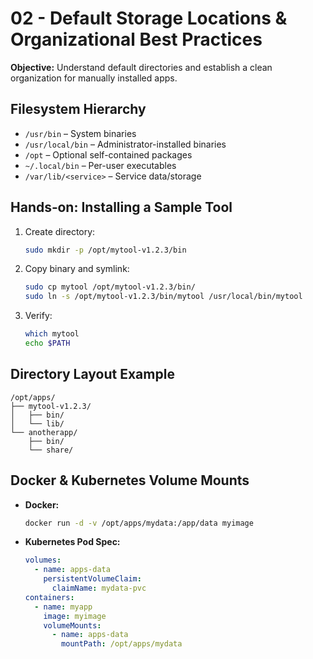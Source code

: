 # 02 - Default Storage Locations & Organizational Best Practices

**Objective:** Understand default directories and establish a clean organization for manually installed apps.

## Filesystem Hierarchy

- `/usr/bin` – System binaries  
- `/usr/local/bin` – Administrator-installed binaries  
- `/opt` – Optional self-contained packages  
- `~/.local/bin` – Per-user executables  
- `/var/lib/<service>` – Service data/storage  

## Hands‑on: Installing a Sample Tool

1. Create directory:
   ```bash
   sudo mkdir -p /opt/mytool-v1.2.3/bin
   ```
2. Copy binary and symlink:
   ```bash
   sudo cp mytool /opt/mytool-v1.2.3/bin/
   sudo ln -s /opt/mytool-v1.2.3/bin/mytool /usr/local/bin/mytool
   ```
3. Verify:
   ```bash
   which mytool
   echo $PATH
   ```

## Directory Layout Example

```
/opt/apps/
├── mytool-v1.2.3/
│   ├── bin/
│   └── lib/
└── anotherapp/
    ├── bin/
    └── share/
```

## Docker & Kubernetes Volume Mounts

- **Docker:**
  ```bash
  docker run -d -v /opt/apps/mydata:/app/data myimage
  ```
- **Kubernetes Pod Spec:**
  ```yaml
  volumes:
    - name: apps-data
      persistentVolumeClaim:
        claimName: mydata-pvc
  containers:
    - name: myapp
      image: myimage
      volumeMounts:
        - name: apps-data
          mountPath: /opt/apps/mydata
  ```
